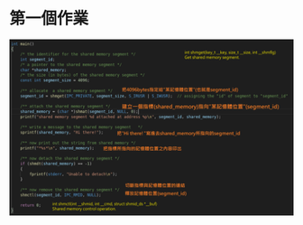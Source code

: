 # 第一個作業

![Image](https://github.com/LaZoark/Operation_System/blob/main/sharedMemory/SharedMemort%E7%AF%84%E4%BE%8B.png)
